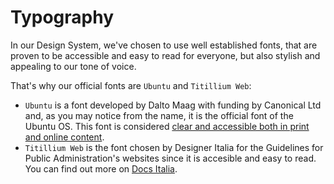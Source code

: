 # Typography
In our Design System, we've chosen to use well established fonts, that are proven to be accessible and easy to read for everyone, but also stylish and appealing to our tone of voice.

That's why our official fonts are `Ubuntu` and `Titillium Web`:
- `Ubuntu` is a font developed by Dalto Maag with funding by Canonical Ltd and, as you may notice from the name, it is the official font of the Ubuntu OS. This font is considered [clear and accessible both in print and online content](https://media.specialolympics.org/resources/brand-awareness-and-communication/branding/tools-and-templates/Ubuntu-Guide.pdf).
- `Titillium Web` is the font chosen by Designer Italia for the Guidelines for Public Administration's websites since it is accesible and easy to read. You can find out more on [Docs Italia](https://docs.italia.it/italia/designers-italia/design-linee-guida-docs/it/stabile/doc/introduzione-linee-guida-design.html).